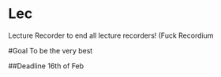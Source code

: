 Lec
===

Lecture Recorder to end all lecture recorders! (Fuck Recordium

#Goal 
To be the very best

##Deadline
16th of Feb

